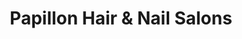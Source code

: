 ---
title: "Papillon Hair & Nail Salons"
url: /danville/papillon-hair-and-nail-salons/
shop: beauty
---